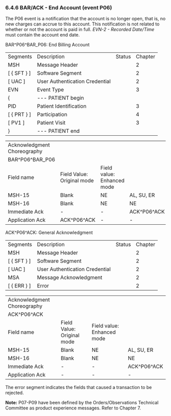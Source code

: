 ### 6.4.6 BAR/ACK - End Account (event P06)

The P06 event is a notification that the account is no longer open, that is, no new charges can accrue to this account. This notification is not related to whether or not the account is paid in full. _EVN-2 - Recorded Date/Time_ must contain the account end date.

BAR^P06^BAR_P06: End Billing Account

|     |     |     |     |
| --- | --- | --- | --- |
| Segments | Description | Status | Chapter |
| MSH | Message Header |  | 2 |
| [ \{ SFT } ] | Software Segment |  | 2 |
| [ UAC ] | User Authentication Credential |  | 2 |
| EVN | Event Type |  | 3 |
| \{ | --- PATIENT begin |  |  |
| PID | Patient Identification |  | 3 |
| [ \{ PRT } ] | Participation |  | 4 |
| [ PV1 ] | Patient Visit |  | 3 |
| } | --- PATIENT end |  |  |

|     |     |     |     |     |     |
| --- | --- | --- | --- | --- | --- |
| Acknowledgment Choreography |  |  |  |  |  |
| BAR^P06^BAR_P06 |  |  |  |  |  |
| Field name | Field Value: Original mode | Field value: Enhanced mode |  |  |  |
| MSH-15 | Blank | NE | AL, SU, ER | NE | AL, SU, ER |
| MSH-16 | Blank | NE | NE | AL, SU, ER | AL, SU, ER |
| Immediate Ack | - | - | ACK^P06^ACK | - | ACK^P06^ACK |
| Application Ack | ACK^P06^ACK | - | - | ACK^P06^ACK | ACK^P06^ACK |

ACK^P06^ACK: General Acknowledgment

|     |     |     |     |
| --- | --- | --- | --- |
| Segments | Description | Status | Chapter |
| MSH | Message Header |  | 2 |
| [ \{ SFT } ] | Software Segment |  | 2 |
| [ UAC ] | User Authentication Credential |  | 2 |
| MSA | Message Acknowledgment |  | 2 |
| [ \{ ERR } ] | Error |  | 2 |

|     |     |     |     |
| --- | --- | --- | --- |
| Acknowledgment Choreography |  |  |  |
| ACK^P06^ACK |  |  |  |
| Field name | Field Value: Original mode | Field value: Enhanced mode |  |
| MSH-15 | Blank | NE | AL, SU, ER |
| MSH-16 | Blank | NE | NE |
| Immediate Ack | - | - | ACK^P06^ACK |
| Application Ack | - | - | - |

The error segment indicates the fields that caused a transaction to be rejected.

**Note:** P07-P09 have been defined by the Orders/Observations Technical Committee as product experience messages. Refer to Chapter 7.
